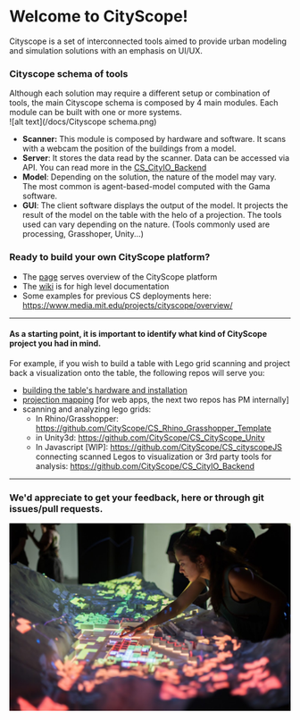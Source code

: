 # Welcome to CityScope! 
Cityscope is a set of interconnected tools aimed to provide urban modeling and simulation solutions with an emphasis on UI/UX. 

### Cityscope schema of tools
Although each solution may require a different setup or combination of tools, the main Cityscope schema is composed by 4 main modules. Each module can be built with one or more systems.   
![alt text](/docs/Cityscope schema.png)
* **Scanner:** This module is composed by hardware and software. It scans with a webcam the position of the buildings from a model.
* **Server**: It stores the data read by the scanner. Data can be accessed via API. You can read more in the [CS_CityIO_Backend](https://github.com/CityScope/CS_CityIO_Backend)
* **Model**: Depending on the solution, the nature of the model may vary. The most common is agent-based-model computed with the Gama software.
* **GUI**: The client software displays the output of the model. It projects the result of the model on the table with the helo of a projection. The tools used can vary depending on the nature. (Tools commonly used are processing, Grasshoper, Unity...)

### Ready to build your own CityScope platform? 

- The [page](https://cityscope.github.io) serves overview of the CityScope platform
- The [wiki](https://github.com/CityScope/cityscope.github.io/wiki) is for high level documentation
- Some examples for previous CS deployments here: https://www.media.mit.edu/projects/cityscope/overview/

--- 
#### As a starting point, it is important to identify what kind of CityScope project you had in mind. 

For example, if you wish to build a table with Lego grid scanning and project back a visualization onto the table, the following repos will serve you:
- [building the table's hardware and installation](https://github.com/CityScope/cityscope.github.io/tree/master/CS_Hardware)
- [projection mapping]( https://github.com/CityScope/CS_prjmapJS) [for web apps, the next two repos has PM internally]
- scanning and analyzing lego grids:
    - In Rhino/Grasshopper: https://github.com/CityScope/CS_Rhino_Grasshopper_Template
    - in Unity3d: https://github.com/CityScope/CS_CityScope_Unity
    - In Javascript [WIP]: https://github.com/CityScope/CS_cityscopeJS
connecting scanned Legos to visualization or 3rd party tools for analysis: https://github.com/CityScope/CS_CityIO_Backend

----

### We'd appreciate to get your feedback, here or through git issues/pull requests. 

![alt text](/docs/cs_an.jpg)
